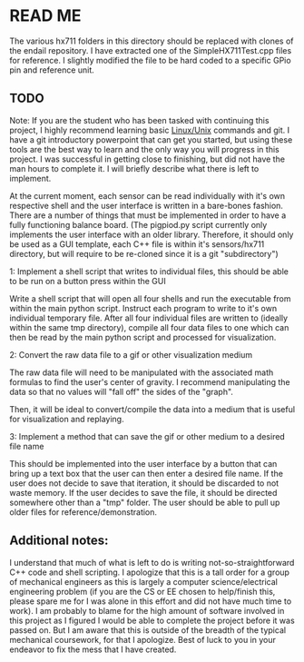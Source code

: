 # READ ME
The various hx711 folders in this directory should be replaced with clones of the endail repository. I have extracted one of the SimpleHX711Test.cpp files for reference. I slightly modified the file to be hard coded to a specific GPio pin and reference unit.

TODO
----------

Note: If you are the student who has been tasked with continuing this project, I highly recommend learning basic [Linux/Unix](https://www.geeksforgeeks.org/basic-linux-commands/) commands and git. I have a git introductory powerpoint that can get you started, but using these tools are the best way to learn and the only way you will progress in this project. I was successful in getting close to finishing, but did not have the man hours to complete it. I will briefly describe what there is left to implement.

At the current moment, each sensor can be read individually with it's own respective shell and the user interface is written in a bare-bones fashion. There are a number of things that must be implemented in order to have a fully functioning balance board. (The pigpiod.py script currently only implements the user interface with an older library. Therefore, it should only be used as a GUI template, each C++ file is within it's sensors/hx711 directory, but will require to be re-cloned since it is a git "subdirectory")

1: Implement a shell script that writes to individual files, this should be able to be run on a button press within the GUI

Write a shell script that will open all four shells and run the executable from within the main python script. Instruct each program to write to it's own individual temporary file. After all four individual files are written to (ideally within the same tmp directory), compile all four data files to one which can then be read by the main python script and processed for visualization. 

2: Convert the raw data file to a gif or other visualization medium

The raw data file will need to be manipulated with the associated math formulas to find the user's center of gravity. I recommend manipulating the data so that no values will "fall off" the sides of the "graph".

Then, it will be ideal to convert/compile the data into a medium that is useful for visualization and replaying. 

3: Implement a method that can save the gif or other medium to a desired file name

This should be implemented into the user interface by a button that can bring up a text box that the user can then enter a desired file name. If the user does not decide to save that iteration, it should be discarded to not waste memory. If the user decides to save the file, it should be directed somewhere other than a "tmp" folder. The user should be able to pull up older files for reference/demonstration.

Additional notes:
-----------------

I understand that much of what is left to do is writing not-so-straightforward C++ code and shell scripting. I apologize that this is a tall order for a group of mechanical engineers as this is largely a computer science/electrical engineering problem (if you are the CS or EE chosen to help/finish this, please spare me for I was alone in this effort and did not have much time to work). I am probably to blame for the high amount of software involved in this project as I figured I would be able to complete the project before it was passed on. But I am aware that this is outside of the breadth of the typical mechanical coursework, for that I apologize. Best of luck to you in your endeavor to fix the mess that I have created.
